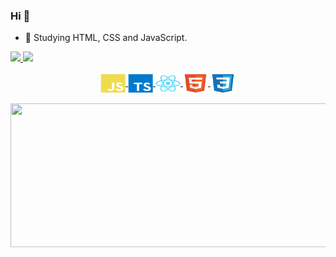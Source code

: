 ### Hi 👋

- 🌱 Studying HTML, CSS and JavaScript.

 <div>
  <a href="https://github.com/szcore">
  <img height="150em" src="https://github-readme-stats.vercel.app/api?username=szcore&show_icons=true&theme=dracula&include_all_commits=true&count_private=true"/>
  <img height="150em" src="https://github-readme-stats.vercel.app/api/top-langs/?username=szcore&layout=compact&langs_count=7&theme=dracula"/>
</div>
  <div style="display: inline_block" align=center><br>
  <img align="center" alt="Js" height="30" width="40" src="https://raw.githubusercontent.com/devicons/devicon/master/icons/javascript/javascript-plain.svg">
  <img align="center" alt="Ts" height="30" width="40" src="https://raw.githubusercontent.com/devicons/devicon/master/icons/typescript/typescript-plain.svg">
  <img align="center" alt="React" height="30" width="40" src="https://raw.githubusercontent.com/devicons/devicon/master/icons/react/react-original.svg">
  <img align="center" alt="HTML" height="30" width="40" src="https://raw.githubusercontent.com/devicons/devicon/master/icons/html5/html5-original.svg">
  <img align="center" alt="CSS" height="30" width="40" src="https://raw.githubusercontent.com/devicons/devicon/master/icons/css3/css3-original.svg">
</div>
 <br>
 <img height="230em" width="600em" align="center alt="showtime" src="https://giffiles.alphacoders.com/151/151337.gif">
